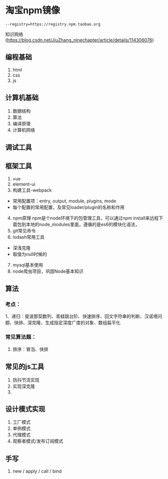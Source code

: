 # 淘宝npm镜像
```
--registry=https://registry.npm.taobao.org
```




知识网络(https://blog.csdn.net/JiuZhang_ninechapter/article/details/114306076)
## 编程基础
  1. html
  2. css
  3. js
## 计算机基础
  1. 数据结构
  2. 算法
  3. 编译原理
  4. 计算机网络

## 调试工具

## 框架工具
1. vue 
2. element-ui
3. 构建工具-webpack
  - 常用配置项：entry, output, module, plugins, mode
  - 每个配置的常用配置，及常见loader/plugin的名称和作用
4. npm原理
  npm是个node环境下的包管理工具，可以通过npm install来远程下载包到本地的node_modules里面，遵循的是es6的模块化语法，
5. git常见命令
6. lodash常用工具
  - 深浅克隆
  - 取值为null时候的
7. mysql基本使用
8. node爬虫项目，巩固Node基本知识

## 算法
### 考点：
1、递归：斐波那契数列、青蛙跳台阶、快速排序、回文字符串的判断、汉诺塔问题、快排、深克隆、生成指定深度广度的对象、数组扁平化

### 常见算法题：
1. 排序：冒泡、快排
## 常见的js工具
1. 防抖节流实现
2. 实现深克隆
3. 
## 设计模式实现
1. 工厂模式
2. 单例模式
3. 代理模式
4. 观察者模式/发布订阅模式
## 手写
1. new / apply / call / bind